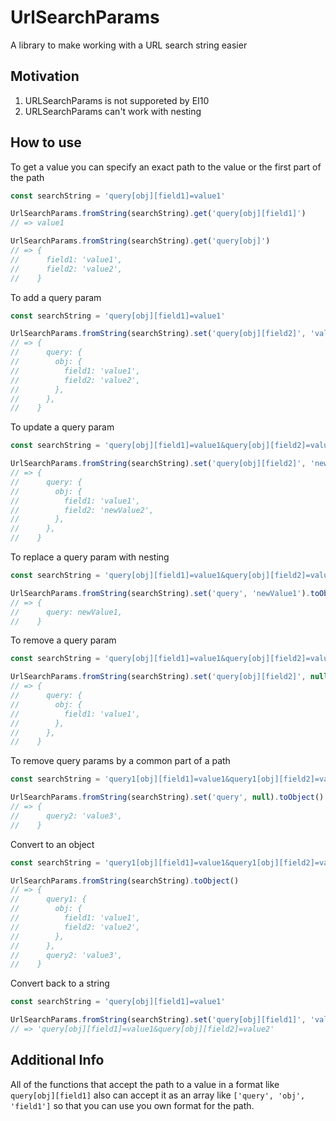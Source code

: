# UrlSearchParams

A library to make working with a URL search string easier

## Motivation

1. URLSearchParams is not supporeted by EI10
1. URLSearchParams can't work with nesting

## How to use

To get a value you can specify an exact path to the value or the first part of the path

```javascript
const searchString = 'query[obj][field1]=value1'

UrlSearchParams.fromString(searchString).get('query[obj][field1]')
// => value1

UrlSearchParams.fromString(searchString).get('query[obj]')
// => {
//      field1: 'value1',
//      field2: 'value2',
//    }
```

To add a query param

```javascript
const searchString = 'query[obj][field1]=value1'

UrlSearchParams.fromString(searchString).set('query[obj][field2]', 'value2').toObject()
// => {
//      query: {
//        obj: {
//          field1: 'value1',
//          field2: 'value2',
//        },
//      },
//    }
```

To update a query param

```javascript
const searchString = 'query[obj][field1]=value1&query[obj][field2]=value2'

UrlSearchParams.fromString(searchString).set('query[obj][field2]', 'newValue2').toObject()
// => {
//      query: {
//        obj: {
//          field1: 'value1',
//          field2: 'newValue2',
//        },
//      },
//    }
```

To replace a query param with nesting

```javascript
const searchString = 'query[obj][field1]=value1&query[obj][field2]=value2'

UrlSearchParams.fromString(searchString).set('query', 'newValue1').toObject()
// => {
//      query: newValue1,
//    }
```

To remove a query param

```javascript
const searchString = 'query[obj][field1]=value1&query[obj][field2]=value2'

UrlSearchParams.fromString(searchString).set('query[obj][field2]', null).toObject()
// => {
//      query: {
//        obj: {
//          field1: 'value1',
//        },
//      },
//    }
```

To remove query params by a common part of a path

```javascript
const searchString = 'query1[obj][field1]=value1&query1[obj][field2]=value2&query2=value3'

UrlSearchParams.fromString(searchString).set('query', null).toObject()
// => {
//      query2: 'value3',
//    }
```

Convert to an object

```javascript
const searchString = 'query1[obj][field1]=value1&query1[obj][field2]=value2&query2=value3'

UrlSearchParams.fromString(searchString).toObject()
// => {
//      query1: {
//        obj: {
//          field1: 'value1',
//          field2: 'value2',
//        },
//      },
//      query2: 'value3',
//    }
```

Convert back to a string

```javascript
const searchString = 'query[obj][field1]=value1'

UrlSearchParams.fromString(searchString).set('query[obj][field1]', 'value2').toString()
// => 'query[obj][field1]=value1&query[obj][field2]=value2'
```

## Additional Info

All of the functions that accept the path to a value in a format like `query[obj][field1]` also can accept it as an array like `['query', 'obj', 'field1']` so that you can use you own format for the path.
